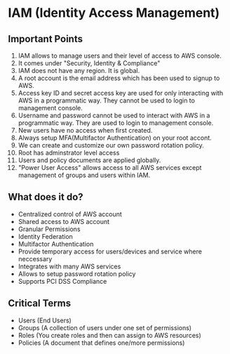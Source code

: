 # IAM (Identity Access Management)

## Important Points
 1. IAM allows to manage users and their level of access to AWS console. 
 2. It comes under "Security, Identity & Compliance"
 3. IAM does not have any region. It is global.
 4. A root account is the email address which has been used to signup to AWS.
 5. Access key ID and secret access key are used for only interacting with AWS in a programmatic way. They cannot be used to login to management console.
 6. Username and password cannot be used to interact with AWS in a programmatic way. They are used to login to management console.
 7. New users have no access when first created.
 8. Always setup MFA(Multifactor Authentication) on your root accont.
 9. We can create and customize our own password rotation policy.
 10. Root has adminstrator level access
 11. Users and policy documents are applied globally.
 12. "Power User Access" allows access to all AWS services except management of groups and users within IAM.

## What does it do?
- Centralized control of AWS account
- Shared access to AWS account
- Granular Permissions
- Identity Federation 
- Multifactor Authentication
- Provide temporary access for users/devices and service where neccessary
- Integrates with many AWS services
- Allows to setup password rotation policy
- Supports PCI DSS Compliance

## Critical Terms
- Users (End Users)
- Groups (A collection of users under one set of permissions)
- Roles (You create roles and then can assign to AWS resources)
- Policies (A document that defines one/more permissions)
